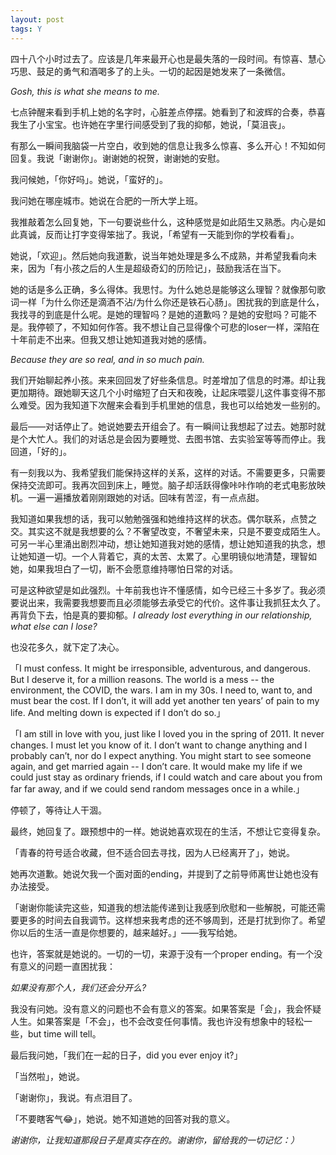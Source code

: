 ```yaml
---
layout: post
tags: Y
---
```


四十八个小时过去了。应该是几年来最开心也是最失落的一段时间。有惊喜、慧心巧思、鼓足的勇气和酒喝多了的上头。一切的起因是她发来了一条微信。

_Gosh, this is what she means to me._

七点钟醒来看到手机上她的名字时，心脏差点停摆。她看到了和波辉的合奏，恭喜我生了小宝宝。也许她在字里行间感受到了我的抑郁，她说，「莫沮丧」。

有那么一瞬间我脑袋一片空白，收到她的信息让我多么惊喜、多么开心！不知如何回复。我说「谢谢你」。谢谢她的祝贺，谢谢她的安慰。

我问候她，「你好吗」。她说，「蛮好的」。

我问她在哪座城市。她说在合肥的一所大学上班。

我推敲着怎么回复她，下一句要说些什么，这种感觉是如此陌生又熟悉。内心是如此真诚，反而让打字变得笨拙了。我说，「希望有一天能到你的学校看看」。

她说，「欢迎」。然后她向我道歉，说当年她处理是多么不成熟，并希望我看向未来，因为「有小孩之后的人生是超级奇幻的历险记」，鼓励我活在当下。

她的话是多么正确，多么得体。我思忖。为什么她总是能够这么理智？就像那句歌词一样「为什么你还是滴酒不沾/为什么你还是铁石心肠」。困扰我的到底是什么，我找寻的到底是什么呢。是她的理智吗？是她的道歉吗？是她的安慰吗？可能不是。我停顿了，不知如何作答。我不想让自己显得像个可悲的loser一样，深陷在十年前走不出来。但我又想让她知道我对她的感情。

_Because they are so real, and in so much pain._

我们开始聊起养小孩。来来回回发了好些条信息。时差增加了信息的时滞。却让我更加期待。跟她聊天这几个小时缩短了白天和夜晚，让起床喂婴儿这件事变得不那么难受。因为我知道下次醒来会看到手机里她的信息，我也可以给她发一些别的。

最后——对话停止了。她说她要去开组会了。有一瞬间让我想起了过去。她那时就是个大忙人。我们的对话总是会因为要睡觉、去图书馆、去实验室等等而停止。我回道，「好的」。

有一刻我以为、我希望我们能保持这样的关系，这样的对话。不需要更多，只需要保持交流即可。我再次回到床上，睡觉。脑子却活跃得像咔咔作响的老式电影放映机。一遍一遍播放着刚刚跟她的对话。回味有苦涩，有一点点甜。

我知道如果我想的话，我可以勉勉强强和她维持这样的状态。偶尔联系，点赞之交。其实这不就是我想要的么？不奢望改变，不奢望未来，只是不要变成陌生人。可另一半心里涌出剧烈冲动，想让她知道我对她的感情，想让她知道我的执念，想让她知道一切。一个人背着它，真的太苦、太累了。心里明镜似地清楚，理智如她，如果我坦白了一切，断不会愿意维持哪怕日常的对话。

可是这种欲望是如此强烈。十年前我也许不懂感情，如今已经三十多岁了。我必须要说出来，我需要我想要而且必须能够去承受它的代价。这件事让我抓狂太久了。再背负下去，怕是真的要抑郁。_I already lost everything in our relationship, what else can I lose?_

也没花多久，就下定了决心。

「I must confess. It might be irresponsible, adventurous, and dangerous. But I deserve it, for a million reasons. The world is a mess -- the environment, the COVID, the wars. I am in my 30s. I need to, want to, and must bear the cost. If I don’t, it will add yet another ten years’ of pain to my life. And melting down is expected if I don’t do so.」

「I am still in love with you, just like I loved you in the spring of 2011. It never changes. I must let you know of it. I don’t want to change anything and I probably can’t, nor do I expect anything. You might start to see someone again, and get married again -- I don’t care. It would make my life if we could just stay as ordinary friends, if I could watch and care about you from far far away, and if we could send random messages once in a while.」

停顿了，等待让人干涸。

最终，她回复了。跟预想中的一样。她说她喜欢现在的生活，不想让它变得复杂。

「青春的符号适合收藏，但不适合回去寻找，因为人已经离开了」，她说。

她再次道歉。她说欠我一个面对面的ending，并提到了之前导师离世让她也没有办法接受。

「谢谢你能读完这些，知道我的想法能传递到让我感到欣慰和一些解脱，可能还需要更多的时间去自我调节。这样想来我考虑的还不够周到，还是打扰到你了。希望你以后的生活一直是你想要的，越来越好。」——我写给她。

也许，答案就是她说的。一切的一切，来源于没有一个proper ending。有一个没有意义的问题一直困扰我：

_如果没有那个人，我们还会分开么?_

我没有问她。没有意义的问题也不会有意义的答案。如果答案是「会」，我会怀疑人生。如果答案是「不会」，也不会改变任何事情。我也许没有想象中的轻松一些，but time will tell。

最后我问她，「我们在一起的日子，did you ever enjoy it?」

「当然啦」，她说。

「谢谢你」，我说。有点泪目了。

「不要瞎客气😂」，她说。她不知道她的回答对我的意义。

_谢谢你，让我知道那段日子是真实存在的。谢谢你，留给我的一切记忆：）_
